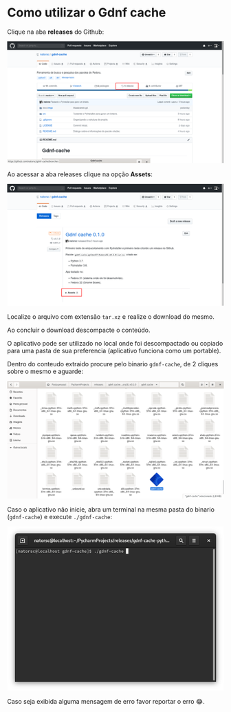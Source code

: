 # Como utilizar o Gdnf cache

Clique na aba **releases** do Github:

![Aba releases do Github](./imgs/github/github-releases.png)

Ao acessar a aba releases clique na opção **Assets**:

![Opção assets do Github](./imgs/github/github-assets.png)

Localize o arquivo com extensão `tar.xz` e realize o download do mesmo.

Ao concluir o download descompacte o conteúdo.

O aplicativo pode ser utilizado no local onde foi descompactado ou copiado para uma pasta de sua preferencia (aplicativo funciona como um portable).

Dentro do conteudo extraido procure pelo binario `gdnf-cache`, de 2 cliques sobre o mesmo e aguarde:

![Binario do Gdnf cache](./imgs/github/binary-gdnf-cache.png)

Caso o aplicativo não inicie, abra um terminal na mesma pasta do binario (`gdnf-cache`) e execute `./gdnf-cache`:

![Executando o binario via terminal](./imgs/github/terminal-run-binary.png)

Caso seja exibida alguma mensagem de erro favor reportar o erro :joy:. 
